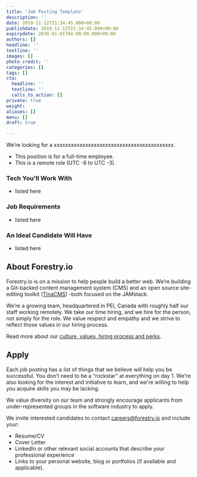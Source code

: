 ```yaml
---
title: 'Job Posting Template'
description: ''
date: 2019-11-12T21:34:45.000+00:00
publishdate: 2019-11-12T21:34:45.000+00:00
expirydate: 2030-01-01T04:00:00.000+00:00
authors: []
headline: ''
textline: ''
images: []
photo_credit: ''
categories: []
tags: []
cta:
  headline: ''
  textline: ''
  calls_to_action: []
private: true
weight: 
aliases: []
menu: []
draft: true

---
```

We’re looking for a xxxxxxxxxxxxxxxxxxxxxxxxxxxxxxxxxxxxxxxxxx.
<!--more-->

* This position is for a full-time employee.
* This is a remote role (UTC -8 to UTC -3).

### Tech You'll Work With

* listed here

### Job Requirements

* listed here

### An Ideal Candidate Will Have

* listed here

## About Forestry.io

Forestry.io is on a mission to help people build a better web. We’re building a Git-backed content management system (CMS) and an open source site-editing toolkit ([TinaCMS](https://tinacms.org "TinaCMS")) -both focused on the JAMstack.

We’re a growing team, headquartered in PEI, Canada with roughly half our staff working remotely. We take our time hiring, and we hire for the person, not simply for the role. We value respect and empathy and we strive to reflect those values in our hiring process.

Read more about our [culture, values, hiring process and perks](https://forestry.io/careers/).

## Apply

Each job posting has a list of things that we believe will help you be successful. You don’t need to be a “rockstar” at everything on day 1. We're also looking for the interest and initiative to learn, and we're willing to help you acquire skills you may be lacking.

We value diversity on our team and strongly encourage applicants from under-represented groups in the software industry to apply.

We invite interested candidates to contact [careers@forestry.io](mailto:careers@forestry.io) and include your:

* Resume/CV
* Cover Letter
* LinkedIn or other relevant social accounts that describe your professional experience
* Links to your personal website, blog or portfolios (if available and applicable).